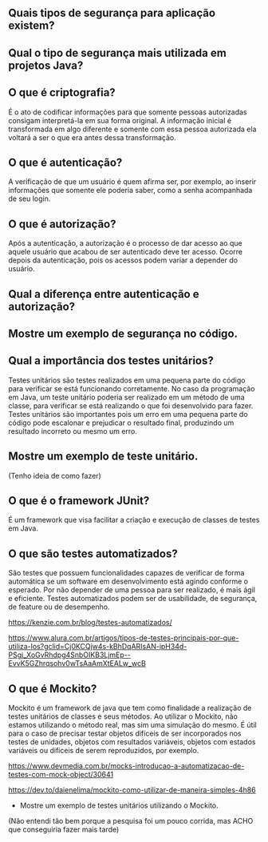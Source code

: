 ## Quais tipos de segurança para aplicação existem?


## Qual o tipo de segurança mais utilizada em projetos Java?



## O que é criptografia?

É o ato de codificar informações para que somente pessoas autorizadas consigam interpretá-la em sua forma original. A informação inicial é transformada em algo diferente e somente com essa pessoa autorizada ela voltará a ser o que era antes dessa transformação.

## O que é autenticação?

A verificação de que um usuário é quem afirma ser, por exemplo, ao inserir informações que somente ele poderia saber, como a senha acompanhada de seu login.

## O que é autorização?

Após a autenticação, a autorização é o processo de dar acesso ao que aquele usuário que acabou de ser autenticado deve ter acesso. Ocorre depois da autenticação, pois os acessos podem variar a depender do usuário.

## Qual a diferença entre autenticação e autorização?



## Mostre um exemplo de segurança no código.



## Qual a importância dos testes unitários?

Testes unitários são testes realizados em uma pequena parte do código para verificar se está funcionando corretamente. No caso da programação em Java, um teste unitário poderia ser realizado em um método de uma classe, para verificar se está realizando o que foi desenvolvido para fazer. Testes unitários são importantes pois um erro em uma pequena parte do código pode escalonar e prejudicar o resultado final, produzindo um resultado incorreto ou mesmo um erro.

## Mostre um exemplo de teste unitário.

(Tenho ideia de como fazer)

## O que é o framework JUnit?

É um framework que visa facilitar a criação e execução de classes de testes em Java.

## O que são testes automatizados?

São testes que possuem funcionalidades capazes de verificar de forma automática se um software em desenvolvimento está agindo conforme o esperado. Por não depender de uma pessoa para ser realizado, é mais ágil e eficiente. Testes automatizados podem ser de usabilidade, de segurança, de feature ou de desempenho.

https://kenzie.com.br/blog/testes-automatizados/

https://www.alura.com.br/artigos/tipos-de-testes-principais-por-que-utiliza-los?gclid=Cj0KCQjw4s-kBhDqARIsAN-ipH34d-PSgj_XoGvRhdpg4SnbOIKB3LjmEp--EvvK5GZhrqsohv0wTsAaAmXtEALw_wcB

## O que é Mockito?

Mockito é um framework de java que tem como finalidade a realização de testes unitários de classes e seus métodos. Ao utilizar o Mockito, não estamos utilizando o método real, mas sim uma simulação do mesmo. É útil para o caso de precisar testar objetos difíceis de ser incorporados nos testes de unidades, objetos com resultados variáveis, objetos com estados variáveis ou difíceis de serem reproduzidos, por exemplo.

https://www.devmedia.com.br/mocks-introducao-a-automatizacao-de-testes-com-mock-object/30641

https://dev.to/daienelima/mockito-como-utilizar-de-maneira-simples-4h86

- Mostre um exemplo de testes unitários utilizando o Mockito.

(Não entendi tão bem porque a pesquisa foi um pouco corrida, mas ACHO que conseguiria fazer mais tarde)
